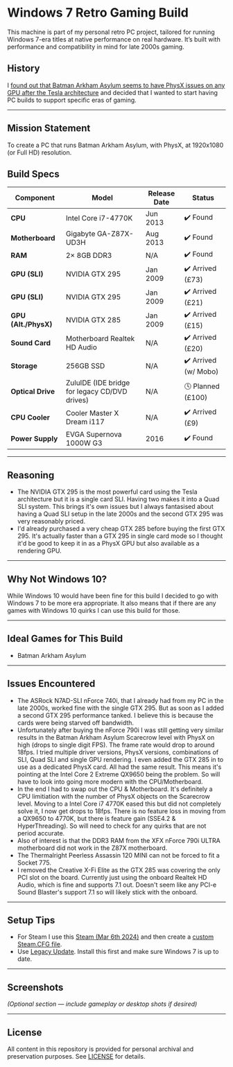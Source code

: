 # Windows 7 Retro Gaming Build

This machine is part of my personal retro PC project, tailored for running Windows 7-era titles at native performance on real hardware. It’s built with performance and compatibility in mind for late 2000s gaming.

## History

I [found out that Batman Arkham Asylum seems to have PhysX issues on any GPU after the Tesla architecture](http://www.resetera.com/threads/rtx-50-series-gpus-have-dropped-support-for-32-bit-physx-many-older-pc-games-are-impacted-mirrors-edge-borderlands-etc.1111698/page-9#post-136180425) and decided that I wanted to start having PC builds to support specific eras of gaming.

---

## Mission Statement

To create a PC that runs Batman Arkham Asylum, with PhysX, at 1920x1080 (or Full HD) resolution.

## Build Specs


| Component            | Model                                         | Release Date     | Status              |
|---------------------|-----------------------------------------------|------------------|---------------------|
| **CPU**             | Intel Core i7-4770K                           | Jun 2013         | ✔️ Found             |
| **Motherboard**     | Gigabyte GA-Z87X-UD3H                         | Aug 2013         | ✔️ Found             |
| **RAM**             | 2× 8GB DDR3                                   | N/A              | ✔️ Found             |
| **GPU (SLI)**       | NVIDIA GTX 295                                | Jan 2009         | ✔️ Arrived (£73)     |
| **GPU (SLI)**       | NVIDIA GTX 295                                | Jan 2009         | ✔️ Arrived (£21)     |
| **GPU (Alt./PhysX)**| NVIDIA GTX 285                                | Jan 2009         | ✔️ Arrived (£15)     |
| **Sound Card**      | Motherboard Realtek HD Audio                  | N/A              | ✔️ Arrived (£20)     |
| **Storage**         | 256GB SSD                                     | N/A              | ✔️ Arrived (w/ Mobo) |
| **Optical Drive**   | ZuluIDE (IDE bridge for legacy CD/DVD drives) | N/A              | 🕓 Planned (£100)    |
| **CPU Cooler**      | Cooler Master X Dream i117                    | N/A              | ✔️ Arrived (£9)      |
| **Power Supply**    | EVGA Supernova 1000W G3                       | 2016             | ✔️ Found             |

---

## Reasoning

- The NVIDIA GTX 295 is the most powerful card using the Tesla architecture but it is a single card SLI.  Having two makes it into a Quad SLI system.  This brings it's own issues but I always fantasised about having a Quad SLI setup in the late 2000s and the second GTX 295 was very reasonably priced.
- I'd already purchased a very cheap GTX 285 before buying the first GTX 295.  It's actually faster than a GTX 295 in single card mode so I thought it'd be good to keep it in as a PhysX GPU but also available as a rendering GPU.

---

## Why Not Windows 10?

While Windows 10 would have been fine for this build I decided to go with Windows 7 to be more era appropriate.  It also means that if there are any games with Windows 10 quirks I can use this build for those.

---

## Ideal Games for This Build

- Batman Arkham Asylum

---

## Issues Encountered

- The ASRock N7AD-SLI nForce 740i, that I already had from my PC in the late 2000s, worked fine with the single GTX 295.  But as soon as I added a second GTX 295 performance tanked.  I believe this is because the cards were being starved off bandwidth.
- Unfortunately after buying the nForce 790i I was still getting very similar results in the Batman Arkham Asylum Scarecrow level with PhysX on high (drops to single digit FPS).  The frame rate would drop to around 18fps.  I tried multiple driver versions, PhysX versions, combinations of SLI, Quad SLI and single GPU rendering.  I even added the GTX 285 in to use as a dedicated PhysX card. All had the same result.  This means it's pointing at the Intel Core 2 Extreme QX9650 being the problem.  So will have to look into going more modern with the CPU/Motherboard.
- In the end I had to swap out the CPU & Motherboard.  It's definitely a CPU limitiation with the number of PhysX objects on the Scarecrow level.  Moving to a Intel Core i7 4770K eased this but did not completely solve it, I now get drops to 18fps.  There is no feature loss in moving from a QX9650 to 4770K, but there is feature gain (SSE4.2 & HyperThreading).  So will need to check for any quirks that are not period accurate.
- Also of interest is that the DDR3 RAM from the XFX nForce 790i ULTRA motherboard did not work in the Z87X motherboard.
- The Thermalright Peerless Assassin 120 MINI can not be forced to fit a Socket 775.
- I removed the Creative X-Fi Elite as the GTX 285 was covering the only PCI slot on the board.  Currently just using the onboard Realtek HD Audio, which is fine and supports 7.1 out.  Doesn't seem like any PCI-e Sound Blaster's support 7.1 so will likely stick with the onboard.

  
---

## Setup Tips

- For Steam I use this [Steam (Mar 6th 2024)](https://archive.org/details/Steam_Windows_7) and then create a [custom Steam.CFG file](https://blog.lightwo.net/steam-client-downgrades-survival-kit.html#editing-steamcfg).
- Use [Legacy Update](https://legacyupdate.net/).  Install this first and make sure Windows 7 is up to date.

---

## Screenshots

*(Optional section — include gameplay or desktop shots if desired)*

---

## License

All content in this repository is provided for personal archival and preservation purposes. See [LICENSE](../LICENSE) for details.
